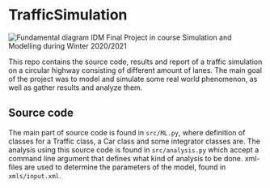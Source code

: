 # TrafficSimulation
![Fundamental diagram IDM](/img/fundmental_diagram_vs_lanes_IDM_dens.png)
Final Project in course Simulation and Modelling during Winter 2020/2021

This repo contains the source code, results and report of a traffic simulation on a circular highway consisting of different amount of lanes.
The main goal of the project was to model and simulate some real world phenomenon, as well as gather results and analyze them.

## Source code
The main part of source code is found in `src/ML.py`, where definition of classes for a Traffic class, a Car class and some integrator classes are.
The analysis using this source code is found in `src/analysis.py` which accept a command line argument that defines what kind of analysis to be done.
xml-files are used to determine the parameters of the model, found in `xmls/input.xml`.

